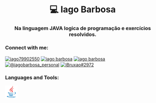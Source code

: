 <h1 align="center"> 💻 Iago Barbosa</h1>
<h3 align="center">Na linguagem JAVA logica de programação e exercícios resolvidos.</h3>

<h3 align="left">Connect with me:</h3>
<p align="left">
<a href="https://twitter.com/iago79902550" target="blank"><img align="center" src="https://raw.githubusercontent.com/rahuldkjain/github-profile-readme-generator/master/src/images/icons/Social/twitter.svg" alt="iago79902550" height="30" width="40" /></a>
<a href="https://linkedin.com/in/iago barbosa" target="blank"><img align="center" src="https://raw.githubusercontent.com/rahuldkjain/github-profile-readme-generator/master/src/images/icons/Social/linked-in-alt.svg" alt="iago barbosa" height="30" width="40" /></a>
<a href="https://fb.com/iago barbosa" target="blank"><img align="center" src="https://raw.githubusercontent.com/rahuldkjain/github-profile-readme-generator/master/src/images/icons/Social/facebook.svg" alt="iago barbosa" height="30" width="40" /></a>
<a href="https://instagram.com/@iagobarbosa_personal" target="blank"><img align="center" src="https://raw.githubusercontent.com/rahuldkjain/github-profile-readme-generator/master/src/images/icons/Social/instagram.svg" alt="@iagobarbosa_personal" height="30" width="40" /></a>
<a href="https://discord.gg/iBruxao#2972" target="blank"><img align="center" src="https://raw.githubusercontent.com/rahuldkjain/github-profile-readme-generator/master/src/images/icons/Social/discord.svg" alt="iBruxao#2972" height="30" width="40" /></a>
</p>

<h3 align="left">Languages and Tools:</h3>
<p align="left"> <a href="https://www.java.com" target="_blank" rel="noreferrer"> <img src="https://raw.githubusercontent.com/devicons/devicon/master/icons/java/java-original.svg" alt="java" width="40" height="40"/> </a> </p>
